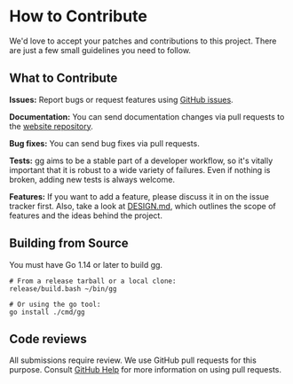 # How to Contribute

We'd love to accept your patches and contributions to this project. There are
just a few small guidelines you need to follow.

## What to Contribute

**Issues:** Report bugs or request features using [GitHub issues][issues].

**Documentation:** You can send documentation changes via pull requests to the
[website repository][].

**Bug fixes:** You can send bug fixes via pull requests.

**Tests:** gg aims to be a stable part of a developer workflow, so it's vitally
important that it is robust to a wide variety of failures.  Even if nothing is
broken, adding new tests is always welcome.

**Features:** If you want to add a feature, please discuss it in on the issue
tracker first. Also, take a look at [DESIGN.md][], which outlines the scope of
features and the ideas behind the project.

[DESIGN.md]: https://github.com/gg-scm/gg/blob/main/DESIGN.md
[issues]: https://github.com/gg-scm/gg/issues
[website repository]: https://github.com/gg-scm/gg-scm.io

## Building from Source

You must have Go 1.14 or later to build gg.

```
# From a release tarball or a local clone:
release/build.bash ~/bin/gg

# Or using the go tool:
go install ./cmd/gg
```

## Code reviews

All submissions require review. We use GitHub pull requests for this purpose.
Consult [GitHub Help](https://help.github.com/articles/about-pull-requests/) for
more information on using pull requests.
